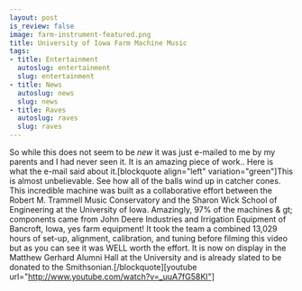 ```yaml
--- 
layout: post
is_review: false
image: farm-instrument-featured.png
title: University of Iowa Farm Machine Music
tags: 
- title: Entertainment
  autoslug: entertainment
  slug: entertainment
- title: News
  autoslug: news
  slug: news
- title: Raves
  autoslug: raves
  slug: raves
---
```

So while this does not seem to be *new* it was just e-mailed to me by my parents and I had never seen it.  It is an amazing piece of work..  Here is what the e-mail said about it.[blockquote align="left" variation="green"]This is almost unbelievable. See how all of the balls wind up in catcher cones. This incredible machine was built as a collaborative effort between the Robert M. Trammell Music Conservatory and the Sharon Wick School of Engineering at the University of Iowa. Amazingly, 97% of the machines & gt; components came from John Deere Industries and Irrigation Equipment of Bancroft, Iowa, yes farm equipment! It took the team a combined 13,029 hours of set-up, alignment, calibration, and tuning before filming this video but as you can see it was WELL worth the effort. It is now on display in the Matthew Gerhard Alumni Hall at the University and is already slated to be donated to the Smithsonian.[/blockquote][youtube url="http://www.youtube.com/watch?v=_uuA7fG58KI"]
